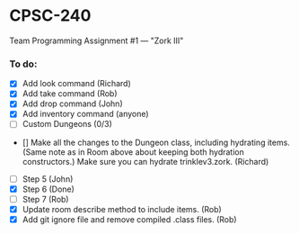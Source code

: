 # CPSC-240
Team Programming Assignment #1 — "Zork III"

### To do:

- [X] Add look command (Richard)
- [X] Add take command (Rob)
- [X] Add drop command (John)
- [X] Add inventory command (anyone)
- [ ] Custom Dungeons (0/3)
- [] Make all the changes to the Dungeon class, including hydrating items. (Same note as in Room above about keeping both hydration constructors.) Make sure you can hydrate trinklev3.zork. (Richard)

- [ ] Step 5 (John)
- [X] Step 6 (Done)
- [ ] Step 7 (Rob)
- [X] Update room describe method to include items. (Rob)
- [X] Add git ignore file and remove compiled .class files. (Rob)
